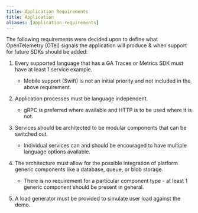 ```yaml
---
title: Application Requirements
title: Application
aliases: [application_requirements]
---
```


The following requirements were decided upon to define what OpenTelemetry (OTel)
signals the application will produce & when support for future SDKs should be
added:

1. Every supported language that has a GA Traces or Metrics SDK must have at
   least 1 service example.

   - Mobile support (Swift) is not an initial priority and not included in the
     above requirement.

2. Application processes must be language independent.

   - gRPC is preferred where available and HTTP is to be used where it is not.

3. Services should be architected to be modular components that can be switched
   out.

   - Individual services can and should be encouraged to have multiple language
     options available.

4. The architecture must allow for the possible integration of platform generic
   components like a database, queue, or blob storage.

   - There is no requirement for a particular component type - at least 1
     generic component should be present in general.

5. A load generator must be provided to simulate user load against the demo.
